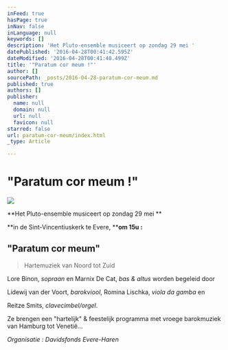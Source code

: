 ```yaml
---
inFeed: true
hasPage: true
inNav: false
inLanguage: null
keywords: []
description: 'Het Pluto-ensemble musiceert op zondag 29 mei '
datePublished: '2016-04-28T00:41:42.595Z'
dateModified: '2016-04-28T00:41:40.499Z'
title: '"Paratum cor meum !"'
author: []
sourcePath: _posts/2016-04-28-paratum-cor-meum.md
published: true
authors: []
publisher:
  name: null
  domain: null
  url: null
  favicon: null
starred: false
url: paratum-cor-meum/index.html
_type: Article

---
```

# "Paratum cor meum !"
![](https://the-grid-user-content.s3-us-west-2.amazonaws.com/2a2a66b4-4ec4-40d9-b6ca-360d2a3b0867.jpg)

**Het Pluto-ensemble musiceert op zondag 29 mei **

**in de Sint-Vincentiuskerk te Evere, ****om 15u :**

## "Paratum cor meum"

> Hartemuziek van Noord tot Zuid

Lore Binon, _sopraan_ en Marnix De Cat, _bas & altus_ worden begeleid door

Lidewij van der Voort, _barokviool_, Romina Lischka, _viola da gamba_ en

Reitze Smits, _clavecimbel/orgel_. 

Ze brengen een "hartelijk" & feestelijk programma met vroege barokmuziek van Hamburg tot Venetië...

_Organisatie : Davidsfonds Evere-Haren_